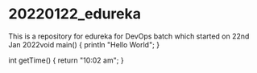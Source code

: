 # 20220122_edureka
This is a repository for edureka for DevOps batch which started on 22nd Jan 2022void main()
{
	println "Hello World";
}

int getTime()
{
	return "10:02 am";
}
